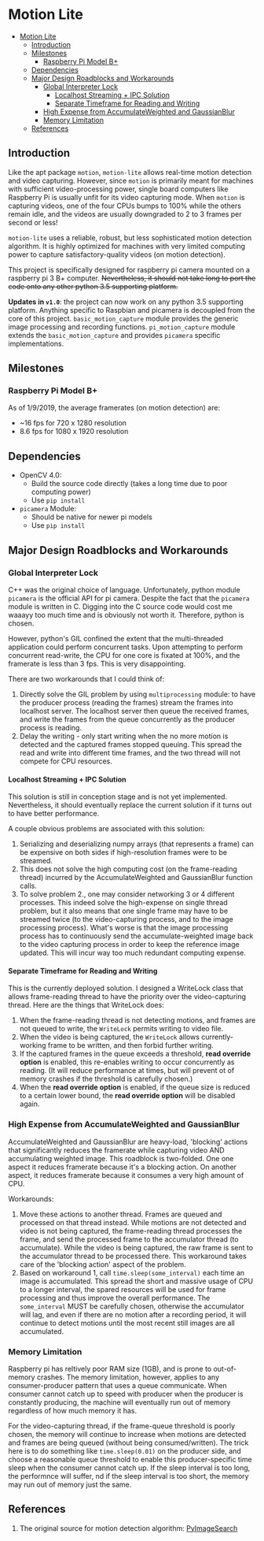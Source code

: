 # Motion Lite

- [Motion Lite](#motion-lite)
  - [Introduction](#introduction)
  - [Milestones](#milestones)
    - [Raspberry Pi Model B+](#raspberry-pi-model-b)
  - [Dependencies](#dependencies)
  - [Major Design Roadblocks and Workarounds](#major-design-roadblocks-and-workarounds)
    - [Global Interpreter Lock](#global-interpreter-lock)
      - [Localhost Streaming + IPC Solution](#localhost-streaming--ipc-solution)
      - [Separate Timeframe for Reading and Writing](#separate-timeframe-for-reading-and-writing)
    - [High Expense from AccumulateWeighted and GaussianBlur](#high-expense-from-accumulateweighted-and-gaussianblur)
    - [Memory Limitation](#memory-limitation)
  - [References](#references)

## Introduction

Like the apt package `motion`, `motion-lite` allows real-time motion detection and video capturing.
However, since `motion` is primarily meant for machines with sufficient video-processing power, single board computers like Raspberry Pi is usually unfit for its video capturing mode.
When `motion` is capturing videos, one of the four CPUs bumps to 100% while the others remain idle, and the videos are usually downgraded to 2 to 3 frames per second or less!

`motion-lite` uses a reliable, robust, but less sophisticated motion detection algorithm.
It is highly optimized for machines with very limited computing power to capture satisfactory-quality videos (on motion detection).

This project is specifically designed for raspberry pi camera mounted on a raspberry pi 3 B+ computer.
~~Nevertheless, it should not take long to port the code onto any other python 3.5 supporting platform.~~

**Updates in `v1.0`**: the project can now work on any python 3.5 supporting platform.
Anything specific to Raspbian and picamera is decoupled from the core of this project.
`basic_motion_capture` module provides the generic image processing and recording functions.
`pi_motion_capture` module extends the `basic_motion_capture` and provides `picamera` specific implementations. 

## Milestones

### Raspberry Pi Model B+

As of 1/9/2019, the average framerates (on motion detection) are:

* ~16 fps for 720 x 1280 resolution
* 8.6 fps for 1080 x 1920 resolution

## Dependencies

* OpenCV 4.0:
  * Build the source code directly (takes a long time due to poor computing power)
  * Use `pip install`
* `picamera` Module:
  * Should be native for newer pi models
  * Use `pip install`

## Major Design Roadblocks and Workarounds

### Global Interpreter Lock

C++ was the original choice of language.
Unfortunately, python module `picamera` is the official API for pi camera.
Despite the fact that the `picamera` module is written in C.
Digging into the C source code would cost me waaayy too much time and is obviously not worth it.
Therefore, python is chosen.

However, python's GIL confined the extent that the multi-threaded application could perform concurrent tasks.
Upon attempting to perform concurrent read-write, the CPU for one core is fixated at 100%, and the framerate is less than 3 fps. This is very disappointing.

There are two workarounds that I could think of:

1. Directly solve the GIL problem by using `multiprocessing` module: to have the producer process (reading the frames) stream the frames into localhost server. The localhost server then queue the received frames, and write the frames from the queue concurrently as the producer process is reading.
2. Delay the writing - only start writing when the no more motion is detected and the captured frames stopped queuing. This spread the read and write into different time frames, and the two thread will not compete for CPU resources.

#### Localhost Streaming + IPC Solution

This solution is still in conception stage and is not yet implemented.
Nevertheless, it should eventually replace the current solution if it turns out to have better performance.

A couple obvious problems are associated with this solution:

1. Serializing and deserializing numpy arrays (that represents a frame) can be expensive on both sides if high-resolution frames were to be streamed.
2. This does not solve the high computing cost (on the frame-reading thread) incurred by the AccumulateWeighted and GaussianBlur function calls.
3. To solve problem 2., one may consider networking 3 or 4 different processes. This indeed solve the high-expense on single thread problem, but it also means that one single frame may have to be streamed twice (to the video-capturing process, and to the image processing process). What's worse is that the image processing process has to continuously send the accumulate-weighted image back to the video capturing process in order to keep the reference image updated. This will incur way too much redundant computing expense.

#### Separate Timeframe for Reading and Writing

This is the currently deployed solution.
I designed a WriteLock class that allows frame-reading thread to have the priority over the video-capturing thread.
Here are the things that WriteLock does:

1. When the frame-reading thread is not detecting motions, and frames are not queued to write, the `WriteLock` permits writing to video file.
2. When the video is being captured, the `WriteLock` allows currently-working frame to be written, and then forbid further writing.
3. If the captured frames in the queue exceeds a threshold, **read override option** is enabled, this re-enables writing to occur concurrently as reading. (It will reduce performance at times, but will prevent ot of memory crashes if the threshold is carefully chosen.)
4. When the **read override option** is enabled, if the queue size is reduced to a certain lower bound, the **read override option** will be disabled again.

### High Expense from AccumulateWeighted and GaussianBlur

AccumulateWeighted and GaussianBlur are heavy-load, 'blocking' actions that significantly reduces the framerate while capturing video AND accumulating weighted image.
This roadblock is two-folded. One one aspect it reduces framerate because it's a blocking action.
On another aspect, it reduces framerate because it consumes a very high amount of CPU.

Workarounds:

1. Move these actions to another thread. Frames are queued and processed on that thread instead. While motions are not detected and video is not being captured, the frame-reading thread processes the frame, and send the processed frame to the accumulator thread (to accumulate). While the video is being captured, the raw frame is sent to the accumulator thread to be processed there. This workaround takes care of the 'blocking action' aspect of the problem.
2. Based on workaround 1, call `time.sleep(some_interval)` each time an image is accumulated. This spread the short and massive usage of CPU to a longer interval, the spared resources will be used for frame processing and thus improve the overall performance. The `some_interval` MUST be carefully chosen, otherwise the accumulator will lag, and even if there are no motion after a recording period, it will continue to detect motions until the most recent still images are all accumulated.

### Memory Limitation

Raspberry pi has reltively poor RAM size (1GB), and is prone to out-of-memory crashes.
The memory limitation, however, applies to any consumer-producer pattern that uses a queue communicate.
When consumer cannot catch up to speed with producer when the producer is constantly producing, the machine will eventually run out of memory regardless of how much memory it has.

For the video-capturing thread, if the frame-queue threshold is poorly chosen, the memory will continue to increase when motions are detected and frames are being queued (without being consumed/written).
The trick here is to do something like `time.sleep(0.01)` on the producer side, and choose a reasonable queue threshold to enable this producer-specific time sleep when the consumer cannot catch up. If the sleep interval is too long, the performnce will suffer, nd if the sleep interval is too short, the memory may run out of memory just the same.

## References

1. The original source for motion detection algorithm: [PyImageSearch](https://www.pyimagesearch.com/2015/06/01/home-surveillance-and-motion-detection-with-the-raspberry-pi-python-and-opencv/)